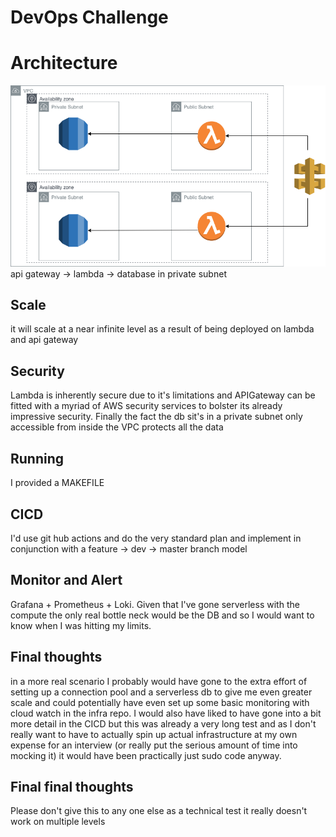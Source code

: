 # DevOps Challenge




# Architecture

![enter image description here](https://github.com/RichardChester/faceit_interview/blob/main/Untitled%20Diagram.drawio.png?raw=true)
api gateway -> lambda -> database in private subnet
## Scale

it will scale at a near infinite level as a result of being deployed on lambda and api gateway

## Security

Lambda is inherently secure due to it's limitations and APIGateway can be fitted with a myriad of AWS security services to bolster its already impressive security. Finally the fact the db sit's in a private subnet only accessible from inside the VPC protects all the data

## Running

I provided a MAKEFILE

## CICD

I'd use git hub actions and do the very standard plan and implement in conjunction with a feature -> dev -> master branch model

## Monitor and Alert

Grafana + Prometheus + Loki. Given that I've gone serverless with the compute the only real bottle neck would be the DB and so I would want to know when I was hitting my limits.

## Final thoughts
in a more real scenario I probably would have gone to the extra effort of setting up a connection pool and a serverless db to give me even greater scale and could potentially have even set up some basic monitoring with cloud watch in the infra repo. I would also have liked to have gone into a bit more detail in the CICD but this was already a very long test and as I don't really want to have to actually spin up actual infrastructure at my own expense for an interview (or really put the serious amount of time into mocking it) it would have been practically just sudo code anyway. 

## Final final thoughts
Please don't give this to any one else as a technical test it really doesn't work on multiple levels
